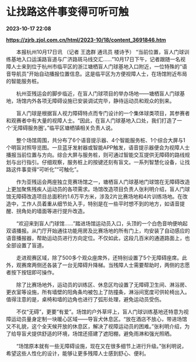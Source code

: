 # 让找路这件事变得可听可触

**2023-10-17 22:08**

**https://zjrb.zjol.com.cn/html/2023-10/18/content_3691846.htm**

　　本报杭州10月17日讯 （记者 王逸群 通讯员 楼诗予） “当前位置，盲人门球训练基地入口运溪路盲道与广济路斑马线交汇……”10月17日下午，记者跟随一名视障人士来到位于杭州市临平区的浙江塘栖盲人门球基地入口附近，一位特殊的“语音导航员”开始自动播报位置信息。这是临平区为方便视障人士，在场馆附近布局的智能服务桩。

　　杭州亚残运会的脚步临近，在盲人门球项目的举办场地——塘栖盲人门球基地，场馆内外各项无障碍设施已安装调试完毕，静待运动员和观众的到来。

　　盲人门球是根据盲人视力障碍特点而专门设计的一个集体球类项目，其参赛者和观赛者中有大量的视障人士。“因此，在盲人门球基地入口处，我们打造了一个‘无障碍服务圈’。”临平区塘栖镇相关负责人说。

　　整个场馆周围，共分布了6个语音提示器、4个智能服务桩、1个综合大屏与1个明盲对照导览图。一旦蓝牙发射器或智能APP触发，语音提示器便会为视障人士播报当前位置与方向。综合大屏与服务桩，则可通过智能交互提供无障碍的路线规划与出行指引。仔细观察，服务桩上的按键还刻有盲文。一系列智慧化设备，让找路这件事变得“可听化”“可触化”。

　　作为亚残运会两座独立竞赛场馆之一，塘栖盲人门球基地门球馆在无障碍改造上更加聚焦残疾人运动员的各项需求。场馆改造项目负责人张利明介绍，盲人门球馆无障碍改造项目总面积约1.6万平方米，涉及2片比赛场地和4片训练场地。在改造中，工作人员着重从细节处入手，特别是在一些平时想不到的地方，如语音提醒、拐角处的墙面等进行提升改造。

　　“欢迎来到盲人门球馆……”踏进场馆运动员入口，头顶的一个白色音响便响起双语播报。从门厅开始通往功能用房及比赛场地的所有门上，均安装了自动感应的语音播报器，帮助运动员进行方向定位。不仅如此，这段几百米的通道路面上，也全部设置了盲道。

　　走进观赛区域，除了500多个观众座席外，还特别设置了5个无障碍座席。此外，观赛席两侧还各装了一台无障碍升降梯。当残障人士需要帮助时，两侧的志愿者按下按钮即可操作。

　　除了比赛场地外，运动员的训练区、休息区均设置了无障碍卫生间、淋浴房、更衣室等设施，所有墙壁的阳角条均被包上了防撞条，淋浴间宽度可供轮椅出入。值得注意的是，桌椅和墙的边角也进行了弧形处理，避免运动员受伤。

　　不仅“无碍”，更要“有爱”。场馆的户外草坪上，盲人门球训练基地还特意为视障运动员量身定制一块暖心区域——导盲犬休息区。“放在酒店不放心，带进场馆又不礼貌，这个全天候开放的休息区，解决了视障运动员的困难。”张利明介绍，为了给导盲犬提供舒适的环境，场馆还搭建了遮阳棚，避免雨淋和强光照晒。

　　“场馆原本就有一些无障碍设施，现在又在很多细节上进行升级。”张利明说，希望这些人性化的设计，能够让更多残障人士感到舒心、便利。